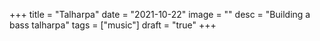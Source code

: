 +++
title = "Talharpa"
date = "2021-10-22"
image = ""
desc = "Building a bass talharpa"
tags = ["music"]
draft = "true"
+++
